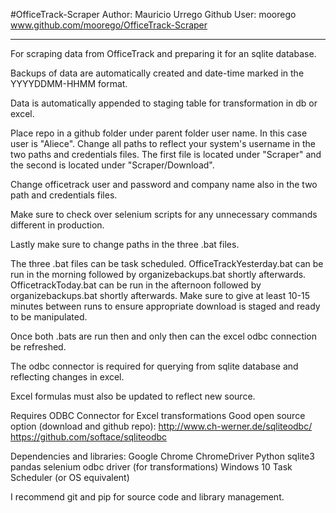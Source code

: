 #OfficeTrack-Scraper
Author: Mauricio Urrego
Github User: moorego
www.github.com/moorego/OfficeTrack-Scraper
_______________________________

For scraping data from OfficeTrack and preparing it for an sqlite database.

Backups of data are automatically created and date-time marked in the YYYYDDMM-HHMM format.

Data is automatically appended to staging table for transformation in db or excel.

Place repo in a github folder under parent folder user name. In this case user is "Aliece". Change all paths to reflect your system's username in the two paths and credentials files. The first file is located under "Scraper" and the second is located under "Scraper/Download".

Change officetrack user and password and company name also in the two path and credentials files.

Make sure to check over selenium scripts for any unnecessary commands different in production.

Lastly make sure to change paths in the three .bat files.

The three .bat files can be task scheduled. OfficeTrackYesterday.bat can be run in the morning followed by organizebackups.bat shortly afterwards. OfficetrackToday.bat can be run in the afternoon followed by organizebackups.bat shortly afterwards. Make sure to give at least 10-15 minutes between runs to ensure appropriate download is staged and ready to be manipulated.

Once both .bats are run then and only then can the excel odbc connection be refreshed.

The odbc connector is required for querying from sqlite database and reflecting changes in excel.

Excel formulas must also be updated to reflect new source.

Requires ODBC Connector for Excel transformations
Good open source option (download and github repo):
http://www.ch-werner.de/sqliteodbc/
https://github.com/softace/sqliteodbc

Dependencies and libraries:
Google Chrome
ChromeDriver
Python
sqlite3
pandas
selenium
odbc driver (for transformations)
Windows 10 Task Scheduler (or OS equivalent)

I recommend git and pip for source code and library management.
